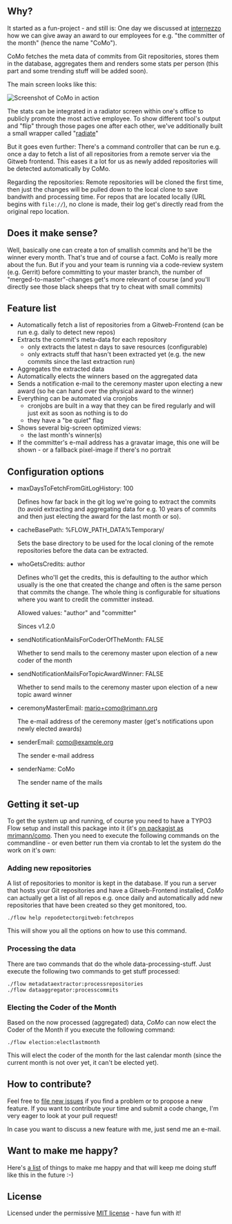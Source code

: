 ## Why?

It started as a fun-project - and still is: One day we discussed at [internezzo](http://www.internezzo.ch/) how we can give away an award to our employees for e.g. "the committer of the month" (hence the name "CoMo").

CoMo fetches the meta data of commits from Git repositories, stores them in the database, aggregates them and renders some stats per person (this part and some trending stuff will be added soon).

The main screen looks like this:

![Screenshot of CoMo in action](https://raw.github.com/mrimann/CoMo/master/Documentation/Screenshots/coderOfTheMonth.png)

The stats can be integrated in a radiator screen within one's office to publicly promote the most active employee. To show different tool's output and "flip" through those pages one after each other, we've additionally built a small wrapper called "[radiate](https://github.com/mrimann/radiate)"

But it goes even further: There's a command controller that can be run e.g. once a day to fetch a list of all repositories from a remote server via the Gitweb frontend. This eases it a lot for us as newly added repositories will be detected automatically by CoMo.

Regarding the repositories: Remote repositories will be cloned the first time, then just the changes will be pulled down to the local clone to save bandwith and processing time. For repos that are located locally (URL begins with ``file://``), no clone is made, their log get's directly read from the original repo location.

## Does it make sense?

Well, basically one can create a ton of smallish commits and he'll be the winner every month. That's true and of course a fact. CoMo is really more about the fun. But if you and your team is running via a code-review system (e.g. Gerrit) before committing to your master branch, the number of "merged-to-master"-changes get's more relevant of course (and you'll directly see those black sheeps that try to cheat with small commits)

## Feature list

- Automatically fetch a list of repositories from a Gitweb-Frontend (can be run e.g. daily to detect new repos)
- Extracts the commit's meta-data for each repository
	- only extracts the latest n days to save resources (configurable)
	- only extracts stuff that hasn't been extracted yet (e.g. the new commits since the last extraction run)
- Aggregates the extracted data
- Automatically elects the winners based on the aggregated data
- Sends a notification e-mail to the ceremony master upon electing a new award (so he can hand over the physical award to the winner)
- Everything can be automated via cronjobs
	- cronjobs are built in a way that they can be fired regularly and will just exit as soon as nothing is to do
	- they have a "be quiet" flag
- Shows several big-screen optimized views:
	- the last month's winner(s)
- If the committer's e-mail address has a gravatar image, this one will be shown - or a fallback pixel-image if there's no portrait

## Configuration options

- maxDaysToFetchFromGitLogHistory: 100

	Defines how far back in the git log we're going to extract the commits (to avoid extracting and aggregating data for e.g. 10 years of commits and then just electing the award for the last month or so).

- cacheBasePath: %FLOW_PATH_DATA%Temporary/

	Sets the base directory to be used for the local cloning of the remote repositories before the data can be extracted.

- whoGetsCredits: author

	Defines who'll get the credits, this is defaulting to the author which usually is the one that created the change
	and often is the same person that commits the change. The whole thing is configurable for situations where you want
	to credit the committer instead.

	Allowed values: "author" and "committer"

	Sinces v1.2.0

- sendNotificationMailsForCoderOfTheMonth: FALSE

	Whether to send mails to the ceremony master upon election of a new coder of the month

- sendNotificationMailsForTopicAwardWinner: FALSE

	Whether to send mails to the ceremony master upon election of a new topic award winner

- ceremonyMasterEmail: mario+como@rimann.org

	The e-mail address of the ceremony master (get's notifications upon newly elected awards)

- senderEmail: como@example.org

	The sender e-mail address

- senderName: CoMo

	The sender name of the mails


## Getting it set-up

To get the system up and running, of course you need to have a TYPO3 Flow setup and install this package into it (it's [on packagist as mrimann/como](https://packagist.org/packages/mrimann/como). Then you need to execute the following commands on the commandline - or even better run them via crontab to let the system do the work on it's own:

### Adding new repositories

A list of repositories to monitor is kept in the database. If you run a server that hosts your Git repositories and have a Gitweb-Frontend installed, *CoMo* can actually get a list of all repos e.g. once daily and automatically add new repositories that have been created so they get monitored, too.

	./flow help repodetectorgitweb:fetchrepos

This will show you all the options on how to use this command.


### Processing the data

There are two commands that do the whole data-processing-stuff. Just execute the following two commands to get stuff processed:

	./flow metadataextractor:processrepositories
	./flow dataaggregator:processcommits

### Electing the Coder of the Month

Based on the now processed (aggregated) data, *CoMo* can now elect the Coder of the Month if you execute the following command:

	./flow election:electlastmonth

This will elect the coder of the month for the last calendar month (since the current month is not over yet, it can't be elected yet).


## How to contribute?

Feel free to [file new issues](https://github.com/mrimann/Mrimann.CoMo/issues) if you find a problem or to propose a new feature. If you want to contribute your time and submit a code change, I'm very eager to look at your pull request!

In case you want to discuss a new feature with me, just send me an e-mail.

## Want to make me happy?

Here's [a list](http://www.rimann.org/support) of things to make me happy and that will keep me doing stuff like this in the future :-)

## License

Licensed under the permissive [MIT license](http://opensource.org/licenses/MIT) - have fun with it!